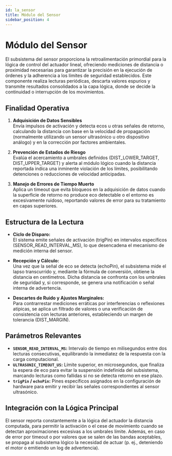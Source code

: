 ```yaml
---
id: la_sensor
title: Módulo del Sensor
sidebar_position: 4
---
```


# Módulo del Sensor

El subsistema del sensor proporciona la retroalimentación primordial para la lógica de control del actuador lineal, ofreciendo mediciones de distancia o proximidad necesarias para garantizar la precisión en la ejecución de órdenes y la adherencia a los límites de seguridad establecidos. Este componente realiza lecturas periódicas, descarta valores espurios y transmite resultados consolidados a la capa lógica, donde se decide la continuidad o interrupción de los movimientos.

## Finalidad Operativa

1. **Adquisición de Datos Sensibles**  
   Envía impulsos de activación y detecta ecos u otras señales de retorno, calculando la distancia con base en la velocidad de propagación (normalmente utilizando un sensor ultrasónico u otro dispositivo análogo) y en la corrección por factores ambientales.

2. **Prevención de Estados de Riesgo**  
   Evalúa el acercamiento a umbrales definidos (DIST_LOWER_TARGET, DIST_UPPER_TARGET) y alerta al módulo lógico cuando la distancia reportada indica una inminente violación de los límites, posibilitando detenciones o reducciones de velocidad anticipadas.

3. **Manejo de Errores de Tiempo Muerto**  
   Aplica un timeout que evita bloqueos en la adquisición de datos cuando la superficie de retorno no produce eco detectable o el entorno es excesivamente ruidoso, reportando valores de error para su tratamiento en capas superiores.

## Estructura de la Lectura

- **Ciclo de Disparo:**  
  El sistema emite señales de activación (trigPin) en intervalos específicos (SENSOR_READ_INTERVAL_MS), lo que desencadena el mecanismo de medición interna del sensor.

- **Recepción y Cálculo:**  
  Una vez que la señal de eco se detecta (echoPin), el subsistema mide el lapso transcurrido y, mediante la fórmula de conversión, obtiene la distancia en centímetros. Dicha distancia se confronta con los umbrales de seguridad y, si corresponde, se genera una notificación o señal interna de advertencia.

- **Descartes de Ruido y Ajustes Marginales:**  
  Para contrarrestar mediciones erráticas por interferencias o reflexiones atípicas, se aplica un filtrado de valores o una verificación de consistencia con lecturas anteriores, estableciendo un margen de tolerancia (DIST_MARGIN).

## Parámetros Relevantes

- **`SENSOR_READ_INTERVAL_MS`:** Intervalo de tiempo en milisegundos entre dos lecturas consecutivas, equilibrando la inmediatez de la respuesta con la carga computacional.  
- **`ULTRASONIC_TIMEOUT_US`:** Límite superior, en microsegundos, que finaliza la espera de eco para evitar la suspensión indefinida del subsistema, marcando lecturas como fallidas si no se detecta retorno en ese plazo.  
- **`trigPin` / `echoPin`:** Pines específicos asignados en la configuración de hardware para emitir y recibir las señales correspondientes al sensor ultrasónico.

## Integración con la Lógica Principal

El sensor reporta constantemente a la lógica del actuador la distancia computada, para permitir la activación o el cese de movimiento cuando se detectan aproximaciones excesivas a los umbrales límite. Además, en caso de error por timeout o por valores que se salen de las bandas aceptables, se propaga al subsistema lógico la necesidad de actuar (p. ej., deteniendo el motor o emitiendo un log de advertencia).
